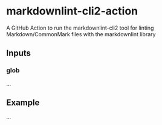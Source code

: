 # markdownlint-cli2-action

A GitHub Action to run the markdownlint-cli2 tool for linting Markdown/CommonMark files with the markdownlint library

## Inputs

### glob

...

## Example

...
